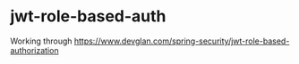 # jwt-role-based-auth

Working through https://www.devglan.com/spring-security/jwt-role-based-authorization
